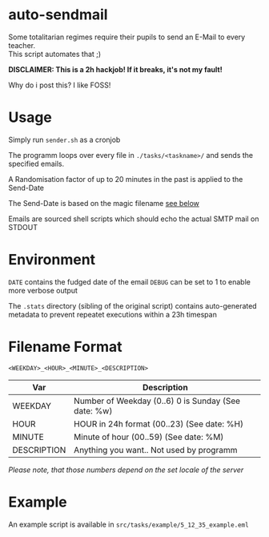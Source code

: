 # auto-sendmail

Some totalitarian regimes require their pupils to send an E-Mail to every teacher.  
This script automates that ;)

**DISCLAIMER: This is a 2h hackjob! If it breaks, it's not my fault!**

Why do i post this? I like FOSS!

# Usage

Simply run `sender.sh` as a cronjob

The programm loops over every file in `./tasks/<taskname>/` and sends the specified emails.

A Randomisation factor of up to 20 minutes in the past is applied to the Send-Date

The Send-Date is based on the magic filename [see below](#filename-format)

Emails are sourced shell scripts which should echo the actual SMTP mail on STDOUT


# Environment
`DATE` contains the fudged date of the email
`DEBUG` can be set to 1 to enable more verbose output

The `.stats` directory (sibling of the original script) contains auto-generated metadata to prevent repeatet executions within a 23h timespan

# Filename Format
`<WEEKDAY>_<HOUR>_<MINUTE>_<DESCRIPTION>`

| Var         | Description |
| ----------- | ----------- |
| WEEKDAY     | Number of Weekday (0..6) 0 is Sunday (See date: %w) |
| HOUR        | HOUR in 24h format (00..23) (See date: %H) |
| MINUTE      | Minute of hour (00..59) (See date: %M) |
| DESCRIPTION | Anything you want.. Not used by programm |

*Please note, that those numbers depend on the set locale of the server*

# Example
An example script is available in `src/tasks/example/5_12_35_example.eml`
